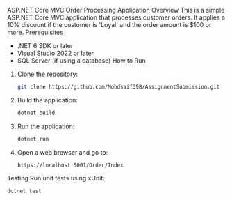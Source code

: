 ASP.NET Core MVC Order Processing Application
Overview
This is a simple ASP.NET Core MVC application that processes customer orders. It applies a 10% discount if the customer is 'Loyal' and the order amount is $100 or more.
Prerequisites
- .NET 6 SDK or later
- Visual Studio 2022 or later
- SQL Server (if using a database)
How to Run
1. Clone the repository:
   ```sh
   git clone https://github.com/Mohdsaif398/AssignmentSubmission.git 
2. Build the application:
   ```sh
   dotnet build
   ```
3. Run the application:
   ```sh
   dotnet run
   ```
4. Open a web browser and go to:
   ```
   https://localhost:5001/Order/Index
   ```
Testing
Run unit tests using xUnit:
   ```sh
   dotnet test
   ```
